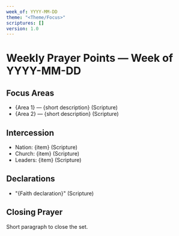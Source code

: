 ```yaml
---
week_of: YYYY-MM-DD
theme: "<Theme/Focus>"
scriptures: []
version: 1.0
---
```


# Weekly Prayer Points — Week of YYYY-MM-DD

## Focus Areas

- {Area 1} — {short description} (Scripture)
- {Area 2} — {short description} (Scripture)

## Intercession

- Nation: {item} (Scripture)
- Church: {item} (Scripture)
- Leaders: {item} (Scripture)

## Declarations

- "{Faith declaration}" (Scripture)

## Closing Prayer

Short paragraph to close the set.
